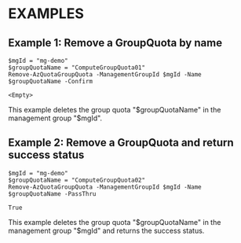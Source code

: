 # EXAMPLES

## Example 1: Remove a GroupQuota by name
```
$mgId = "mg-demo"
$groupQuotaName = "ComputeGroupQuota01"
Remove-AzQuotaGroupQuota -ManagementGroupId $mgId -Name $groupQuotaName -Confirm
```

```output
<Empty>
```

This example deletes the group quota "$groupQuotaName" in the management group "$mgId".

## Example 2: Remove a GroupQuota and return success status
```
$mgId = "mg-demo"
$groupQuotaName = "ComputeGroupQuota02"
Remove-AzQuotaGroupQuota -ManagementGroupId $mgId -Name $groupQuotaName -PassThru
```

```output
True
```

This example deletes the group quota "$groupQuotaName" in the management group "$mgId" and returns the success status.


